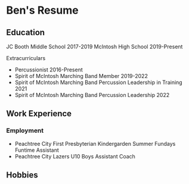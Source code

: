 # Ben's Resume

## Education
JC Booth Middle School 2017-2019
McIntosh High School 2019-Present

Extracurriculars
- Percussionist 2016-Present
- Spirit of McIntosh Marching Band Member 2019-2022
- Spirit of McIntosh Marching Band Percussion Leadership in Training 2021
- Spirit of McIntosh Marching Band Percussion Leadership 2022

## Work Experience
### Employment
 - Peachtree City First Presbyterian Kindergarden Summer Fundays Funtime Assistant
 - Peachtree City Lazers U10 Boys Assistant Coach

## Hobbies
